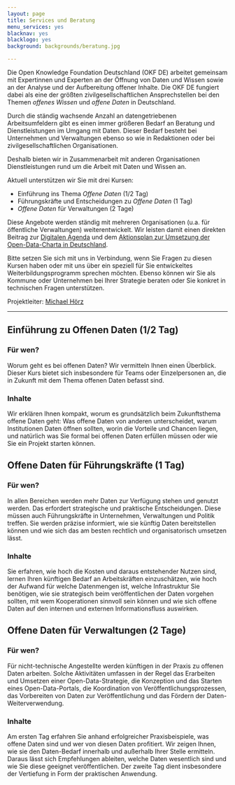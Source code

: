```yaml
---
layout: page
title: Services und Beratung
menu_services: yes
blacknav: yes
blacklogo: yes
background: backgrounds/beratung.jpg

---
```


Die Open Knowledge Foundation Deutschland (OKF&nbsp;DE) arbeitet gemeinsam mit Expertinnen und Experten an der Öffnung von Daten und Wissen sowie an der Analyse und der Aufbereitung offener Inhalte. Die OKF&nbsp;DE fungiert dabei als eine der größten zivilgesellschaftlichen Ansprechstellen bei den Themen *offenes Wissen* und *offene Daten* in Deutschland.

Durch die ständig wachsende Anzahl an datengetriebenen Arbeitsumfeldern gibt es einen immer größeren Bedarf an Beratung und Dienstleistungen im Umgang mit Daten. Dieser Bedarf besteht bei Unternehmen und Verwaltungen ebenso so wie in Redaktionen oder bei zivilgesellschaftlichen Organisationen.

Deshalb bieten wir in Zusammenarbeit mit anderen Organisationen Dienstleistungen rund um die Arbeit mit Daten und Wissen an.

Aktuell unterstützen wir Sie mit drei Kursen:

* Einführung ins Thema *Offene Daten* (1/2&nbsp;Tag)
* Führungskräfte und Entscheidungen zu *Offene Daten* (1&nbsp;Tag)
* *Offene Daten* für Verwaltungen (2&nbsp;Tage)

Diese Angebote werden ständig mit mehreren Organisationen (u.a. für öffentliche Verwaltungen) weiterentwickelt. Wir leisten damit einen direkten Beitrag zur [Digitalen&nbsp;Agenda](http://www.digitale-agenda.de/) und dem [Aktionsplan zur Umsetzung der Open-Data-Charta in Deutschland](https://www.verwaltung-innovativ.de/DE/E_Government/Open_Government/Aktionsplan/Aktionsplan_node.html).

Bitte setzen Sie sich mit uns in Verbindung, wenn Sie Fragen zu diesen Kursen haben oder mit uns über ein speziell für Sie entwickeltes Weiterbildungsprogramm sprechen möchten. Ebenso können wir Sie als Kommune oder Unternehmen bei Ihrer Strategie beraten oder Sie konkret in technischen Fragen unterstützen.

Projektleiter: [Michael Hörz](mailto:training@okfn.de)

___

## Einführung zu Offenen&nbsp;Daten (1/2&nbsp;Tag)

### Für wen?

Worum geht es bei offenen Daten? Wir vermitteln Ihnen einen Überblick. Dieser Kurs bietet sich insbesondere für Teams oder Einzelpersonen an, die in Zukunft mit dem Thema offenen Daten befasst sind.

### Inhalte

Wir erklären Ihnen kompakt, worum es grundsätzlich beim Zukunftsthema offene Daten geht: Was offene Daten von anderen unterscheidet, warum Institutionen Daten öffnen sollten, worin die Vorteile und Chancen liegen, und natürlich was Sie formal bei offenen Daten erfüllen müssen oder wie Sie ein Projekt starten können.

## Offene&nbsp;Daten für Führungskräfte (1&nbsp;Tag)

### Für wen?

In allen Bereichen werden mehr Daten zur Verfügung stehen und genutzt werden. Das erfordert strategische und praktische Entscheidungen. Diese müssen auch Führungskräfte in Unternehmen, Verwaltungen und Politik treffen. Sie werden präzise informiert, wie sie künftig Daten bereitstellen können und wie sich das am besten rechtlich und organisatorisch umsetzen lässt.

### Inhalte

Sie erfahren, wie hoch die Kosten und daraus entstehender Nutzen sind, lernen Ihren künftigen Bedarf an Arbeitskräften einzuschätzen, wie hoch der Aufwand für welche Datenmengen ist, welche Infrastruktur Sie benötigen, wie sie strategisch beim veröffentlichen der Daten vorgehen sollten, mit wem Kooperationen sinnvoll sein können und wie sich offene Daten auf den internen und externen Informationsfluss auswirken.

## Offene Daten für Verwaltungen (2&nbsp;Tage)

### Für wen?

Für nicht-technische Angestellte werden künftigen in der Praxis zu offenen Daten arbeiten. Solche Aktivitäten umfassen in der Regel das Erarbeiten und Umsetzen einer Open-Data-Strategie, die Konzeption und das Starten eines Open-Data-Portals, die Koordination von Veröffentlichungsprozessen, das Vorbereiten von Daten zur Veröffentlichung und das Fördern der Daten-Weiterverwendung.

### Inhalte

Am ersten Tag erfahren Sie anhand erfolgreicher Praxisbeispiele, was offene Daten sind und wer von diesen Daten profitiert. Wir zeigen Ihnen, wie sie den Daten-Bedarf innerhalb und außerhalb Ihrer Stelle ermitteln. Daraus lässt sich Empfehlungen ableiten, welche Daten wesentlich sind und wie Sie diese geeignet veröffentlichen. 
Der zweite Tag dient insbesondere der Vertiefung in Form der praktischen Anwendung.
